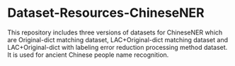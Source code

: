 # Dataset-Resources-ChineseNER

This repository includes three versions of datasets for ChineseNER which are Original-dict matching dataset, LAC+Original-dict matching dataset and LAC+Original-dict with labeling error reduction processing method dataset. It is used for ancient Chinese people name recognition.
